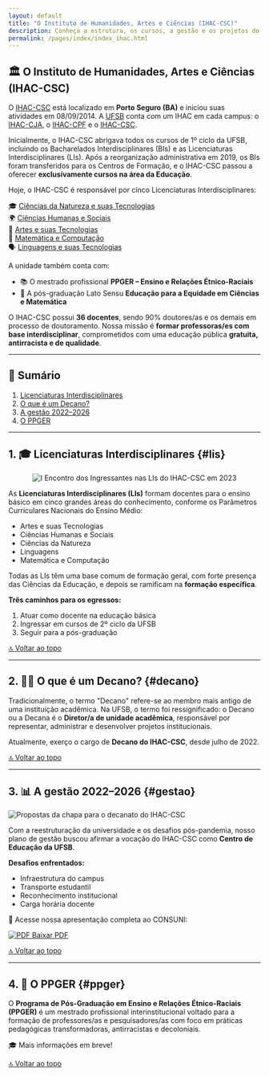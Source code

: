 ```yaml
---
layout: default
title: "O Instituto de Humanidades, Artes e Ciências (IHAC-CSC)"
description: Conheça a estrutura, os cursos, a gestão e os projetos do IHAC-CSC da UFSB.
permalink: /pages/index/index_ihac.html
---
```


<a id="top"></a>

## 🏛️ O Instituto de Humanidades, Artes e Ciências (IHAC-CSC)

<div class="bg-gray-50 p-6 rounded-xl shadow-sm space-y-4 text-base leading-relaxed text-gray-800">

  <p>
    O <a href="https://ufsb.edu.br/ihac-csc/" class="text-blue-700 font-semibold">IHAC-CSC</a> está localizado em <strong>Porto Seguro (BA)</strong> e iniciou suas atividades em 08/09/2014. A <a href="https://ufsb.edu.br/" class="text-blue-700 font-semibold">UFSB</a> conta com um IHAC em cada campus: o <a href="https://ufsb.edu.br/ihac-cja/" class="text-blue-700">IHAC-CJA</a>, o <a href="https://ufsb.edu.br/ihac-cpf/" class="text-blue-700">IHAC-CPF</a> e o <a href="https://ufsb.edu.br/ihac-csc/" class="text-blue-700">IHAC-CSC</a>.
  </p>

  <p>
    Inicialmente, o IHAC-CSC abrigava todos os cursos de 1º ciclo da UFSB, incluindo os Bacharelados Interdisciplinares (BIs) e as Licenciaturas Interdisciplinares (LIs). Após a reorganização administrativa em 2019, os BIs foram transferidos para os Centros de Formação, e o IHAC-CSC passou a oferecer <strong>exclusivamente cursos na área da Educação</strong>.
  </p>

  <p>Hoje, o IHAC-CSC é responsável por cinco Licenciaturas Interdisciplinares:</p>

  <div class="grid grid-cols-1 sm:grid-cols-2 lg:grid-cols-3 gap-4 text-sm">
    <div>🎓 <a href="https://www.instagram.com/li.ciencias.natureza.csc" class="text-blue-700 font-medium">Ciências da Natureza e suas Tecnologias</a></div>
    <div>🌍 <a href="https://www.instagram.com/lichs.ufsb.csc" class="text-blue-700 font-medium">Ciências Humanas e Sociais</a></div>
    <div>🎨 <a href="https://www.instagram.com/licenciatura_em_artes_ufsb" class="text-blue-700 font-medium">Artes e suas Tecnologias</a></div>
    <div>🧮 <a href="https://www.instagram.com/li.matcom.csc" class="text-blue-700 font-medium">Matemática e Computação</a></div>
    <div>🗣️ <a href="https://www.instagram.com/linguagens.csc" class="text-blue-700 font-medium">Linguagens e suas Tecnologias</a></div>
  </div>

  <p>A unidade também conta com:</p>

  <ul class="list-disc list-inside">
    <li>📚 O mestrado profissional <strong>PPGER – Ensino e Relações Étnico-Raciais</strong></li>
    <li>📘 A pós-graduação Lato Sensu <strong>Educação para a Equidade em Ciências e Matemática</strong></li>
  </ul>

  <p>
    O IHAC-CSC possui <strong>36 docentes</strong>, sendo 90% doutores/as e os demais em processo de doutoramento. Nossa missão é <strong>formar professoras/es com base interdisciplinar</strong>, comprometidos com uma educação pública <strong>gratuita, antirracista e de qualidade</strong>.
  </p>

</div>

---

## 📌 Sumário

1. [Licenciaturas Interdisciplinares](#lis)  
2. [O que é um Decano?](#decano)  
3. [A gestão 2022–2026](#gestao)  
4. [O PPGER](#ppger)

---

## 1. 🎓 Licenciaturas Interdisciplinares {#lis}

<div class="bg-white p-6 rounded-xl shadow-sm space-y-4 text-base leading-relaxed text-gray-800">

  <p align="center">
    <img src="https://itxesco.github.io/assets/figuras/decanato/encontro_lis.png"
         alt="I Encontro dos Ingressantes nas LIs do IHAC-CSC em 2023"
         class="rounded-xl shadow-md w-full max-w-3xl">
  </p>

  <p>
    As <strong>Licenciaturas Interdisciplinares (LIs)</strong> formam docentes para o ensino básico em cinco grandes áreas do conhecimento, conforme os Parâmetros Curriculares Nacionais do Ensino Médio:
  </p>

  <ul class="list-disc list-inside">
    <li>Artes e suas Tecnologias</li>
    <li>Ciências Humanas e Sociais</li>
    <li>Ciências da Natureza</li>
    <li>Linguagens</li>
    <li>Matemática e Computação</li>
  </ul>

  <p>
    Todas as LIs têm uma base comum de formação geral, com forte presença das Ciências da Educação, e depois se ramificam na <strong>formação específica</strong>.
  </p>

  <p><strong>Três caminhos para os egressos:</strong></p>

  <ol class="list-decimal list-inside">
    <li>Atuar como docente na educação básica</li>
    <li>Ingressar em cursos de 2º ciclo da UFSB</li>
    <li>Seguir para a pós-graduação</li>
  </ol>

</div>

[🔝 Voltar ao topo](#top)

---

## 2. 🧑‍🏫 O que é um Decano? {#decano}

<div class="bg-white p-6 rounded-xl shadow-sm space-y-4 text-base leading-relaxed text-gray-800">

  <p>
    Tradicionalmente, o termo "Decano" refere-se ao membro mais antigo de uma instituição acadêmica. Na UFSB, o termo foi ressignificado: o Decano ou a Decana é o <strong>Diretor/a de unidade acadêmica</strong>, responsável por representar, administrar e desenvolver projetos institucionais.
  </p>

  <p>
    Atualmente, exerço o cargo de <strong>Decano do IHAC-CSC</strong>, desde julho de 2022.
  </p>

</div>

[🔝 Voltar ao topo](#top)

---

## 3. 📊 A gestão 2022–2026 {#gestao}

<div class="bg-white p-6 rounded-xl shadow-sm space-y-4 text-base leading-relaxed text-gray-800">

  <p class="flex justify-center">
    <img src="https://itxesco.github.io/assets/figuras/decanato/programa_chapa_2.jpg"
         alt="Propostas da chapa para o decanato do IHAC-CSC"
         class="rounded-xl shadow-md w-full max-w-3xl">
  </p>

  <p>
    Com a reestruturação da universidade e os desafios pós-pandemia, nosso plano de gestão buscou afirmar a vocação do IHAC-CSC como <strong>Centro de Educação da UFSB</strong>.
  </p>

  <p><strong>Desafios enfrentados:</strong></p>
  <ul class="list-disc list-inside">
    <li>Infraestrutura do campus</li>
    <li>Transporte estudantil</li>
    <li>Reconhecimento institucional</li>
    <li>Carga horária docente</li>
  </ul>

  <p>📄 Acesse nossa apresentação completa ao CONSUNI:</p>
  <a href="https://itxesco.github.io/biblioteca/ihac/plano_gestao_ihac.pdf"
     class="inline-flex items-center bg-blue-600 text-white font-medium px-4 py-2 rounded-md shadow hover:bg-blue-700 transition">
    <img src="https://itxesco.github.io/imagens/icones/icons16/pdf-icon.png" alt="PDF" class="mr-2"> Baixar PDF
  </a>

</div>

[🔝 Voltar ao topo](#top)

---

## 4. 🧬 O PPGER {#ppger}

<div class="bg-white p-6 rounded-xl shadow-sm space-y-4 text-base leading-relaxed text-gray-800">

  <p>
    O <strong>Programa de Pós-Graduação em Ensino e Relações Étnico-Raciais (PPGER)</strong> é um mestrado profissional interinstitucional voltado para a formação de professores/as e pesquisadores/as com foco em práticas pedagógicas transformadoras, antirracistas e decoloniais.
  </p>

  <p>🎓 Mais informações em breve!</p>

</div>

[🔝 Voltar ao topo](#top)
